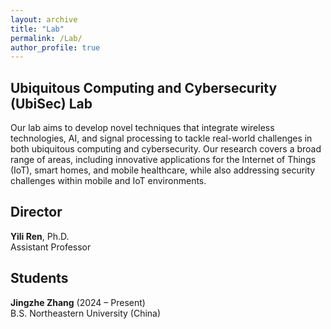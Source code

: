 ```yaml
---
layout: archive
title: "Lab"
permalink: /Lab/
author_profile: true
---
```


Ubiquitous Computing and Cybersecurity (UbiSec) Lab
------
Our lab aims to develop novel techniques that integrate wireless technologies, AI, and signal processing to tackle real-world challenges in both ubiquitous computing and cybersecurity. Our research covers a broad range of areas, including innovative applications for the Internet of Things (IoT), smart homes, and mobile healthcare, while also addressing security challenges within mobile and IoT environments.

Director
------
**Yili Ren**, Ph.D.     
Assistant Professor

Students
------
**Jingzhe Zhang** (2024 – Present)     
B.S. Northeastern University (China)

